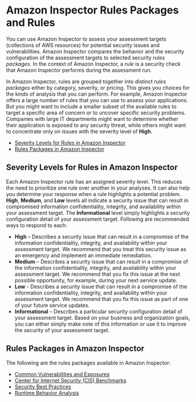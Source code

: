 # Amazon Inspector Rules Packages and Rules<a name="inspector_rule-packages"></a>

You can use Amazon Inspector to assess your assessment targets \(collections of AWS resources\) for potential security issues and vulnerabilities\. Amazon Inspector compares the behavior and the security configuration of the assessment targets to selected security *rules packages*\. In the context of Amazon Inspector, a *rule* is a security check that Amazon Inspector performs during the assessment run\.

In Amazon Inspector, rules are grouped together into distinct *rules packages* either by category, severity, or pricing\. This gives you choices for the kinds of analysis that you can perform\. For example, Amazon Inspector offers a large number of rules that you can use to assess your applications\. But you might want to include a smaller subset of the available rules to target a specific area of concern or to uncover specific security problems\. Companies with large IT departments might want to determine whether their application is exposed to any security threat, while others might want to concentrate only on issues with the severity level of **High**\.
+ [Severity Levels for Rules in Amazon Inspector](#SeverityLevels)
+ [Rules Packages in Amazon Inspector](#InspectorRulePackages)

## Severity Levels for Rules in Amazon Inspector<a name="SeverityLevels"></a>

Each Amazon Inspector rule has an assigned severity level\. This reduces the need to prioritize one rule over another in your analyses\. It can also help you determine your response when a rule highlights a potential problem\. **High**, **Medium**, and **Low** levels all indicate a security issue that can result in compromised information confidentiality, integrity, and availability within your assessment target\. The **Informational** level simply highlights a security configuration detail of your assessment target\. Following are recommended ways to respond to each:
+ **High** – Describes a security issue that can result in a compromise of the information confidentiality, integrity, and availability within your assessment target\. We recommend that you treat this security issue as an emergency and implement an immediate remediation\.
+ **Medium** – Describes a security issue that can result in a compromise of the information confidentiality, integrity, and availability within your assessment target\. We recommend that you fix this issue at the next possible opportunity, for example, during your next service update\.
+ **Low** \- Describes a security issue that can result in a compromise of the information confidentiality, integrity, and availability within your assessment target\. We recommend that you fix this issue as part of one of your future service updates\.
+ **Informational** – Describes a particular security configuration detail of your assessment target\. Based on your business and organization goals, you can either simply make note of this information or use it to improve the security of your assessment target\.

## Rules Packages in Amazon Inspector<a name="InspectorRulePackages"></a>

The following are the rules packages available in Amazon Inspector:
+ [Common Vulnerabilities and Exposures](inspector_cves.md)
+ [Center for Internet Security \(CIS\) Benchmarks](inspector_cis.md)
+ [Security Best Practices](inspector_security-best-practices.md)
+ [Runtime Behavior Analysis](inspector_runtime-behavior-analysis.md)